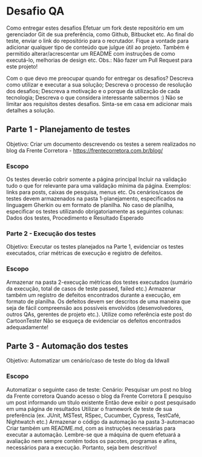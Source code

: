 # Desafio QA

Como entregar estes desafios
Efetuar um fork deste repositório em um gerenciador Git de sua preferência, como Github, Bitbucket etc.
Ao final do teste, enviar o link do repositório para o recrutador.
Fique a vontade para adicionar qualquer tipo de conteúdo que julgue útil ao projeto. Também é permitido alterar/acrescentar um README com instruções de como executá-lo, melhorias de design etc.
Obs.: Não fazer um Pull Request para este projeto!

Com o que devo me preocupar quando for entregar os desafios?
Descreva como utilizar e executar a sua solução;
Descreva o processo de resolução dos desafios;
Descreva a motivação e o porque da utilização de cada tecnologia;
Descreva o que considera interessante sabermos :)
Não se limitar aos requisitos destes desafios. Sinta-se em casa em adicionar mais detalhes a solução.

## Parte 1 - Planejamento de testes
Objetivo: Criar um documento descrevendo os testes a serem realizados no blog da Frente Corretora - https://frentecorretora.com.br/blog/

### Escopo
Os testes deverão cobrir somente a página principal
Incluir na validação tudo o que for relevante para uma validação mínima da página. Exemplos: links para posts, caixas de pesquisa, menus etc.
Os cenários/casos de testes devem armazenados na pasta 1-planejamento, especificados na linguagem Gherkin ou em formato de planilha. No caso de planilha, especificar os testes utilizando obrigatoriamente as seguintes colunas: Dados dos testes, Procedimento e Resultado Esperado

### Parte 2 - Execução dos testes
Objetivo: Executar os testes planejados na Parte 1, evidenciar os testes executados, criar métricas de execução e registro de defeitos.

### Escopo
Armazenar na pasta 2-execução métricas dos testes executados (sumário da execução, total de casos de teste passed, failed etc.)
Armazenar também um registro de defeitos encontrados durante a execução, em formato de planilha.
Os defeitos devem ser descritos de uma maneira que seja de fácil compreensão aos possíveis envolvidos (desenvolvedores, outros QAs, gerentes de projeto etc.). Utilize como referência este post do CartoonTester
Não se esqueça de evidenciar os defeitos encontrados adequadamente!

## Parte 3 - Automação dos testes
Objetivo: Automatizar um cenário/caso de teste do blog da Idwall

### Escopo
Automatizar o seguinte caso de teste:
Cenário: Pesquisar um post no blog da Frente corretora
    Quando acesso o blog da Frente Corretora
    E pesquiso um post informando um título existente
    Então deve exibir o post pesquisado em uma página de resultados
Utilizar o framework de teste de sua preferência (ex. JUnit, MSTest, RSpec, Cucumber, Cypress, TestCafé, Nightwatch etc.)
Armazenar o código da automação na pasta 3-automacao
Criar também um README.md, com as instruções necessárias para executar a automação.
Lembre-se que a máquina de quem efetuará a avaliação nem sempre contém todos os pacotes, programas e afins, necessários para a execução. Portanto, seja bem descritivo!
